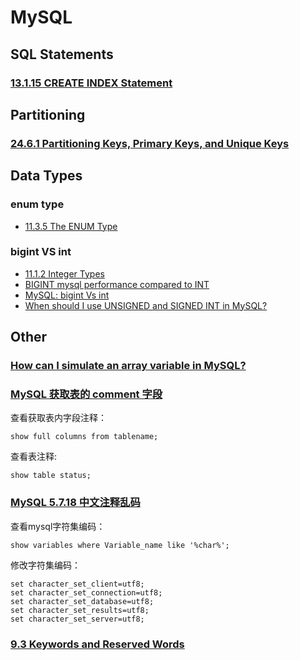 # MySQL

## SQL Statements

### [13.1.15 CREATE INDEX Statement](https://dev.mysql.com/doc/refman/8.0/en/create-index.html)

## Partitioning

### [24.6.1 Partitioning Keys, Primary Keys, and Unique Keys](https://dev.mysql.com/doc/refman/8.0/en/partitioning-limitations-partitioning-keys-unique-keys.html)

## Data Types

### enum type

* [11.3.5 The ENUM Type](https://dev.mysql.com/doc/refman/8.0/en/enum.html)

### bigint VS int

* [11.1.2 Integer Types](https://dev.mysql.com/doc/refman/8.0/en/integer-types.html)
* [BIGINT mysql performance compared to INT](https://stackoverflow.com/a/9377107)
* [MySQL: bigint Vs int](https://stackoverflow.com/questions/4769416/mysql-bigint-vs-int)
* [When should I use UNSIGNED and SIGNED INT in MySQL?](https://stackoverflow.com/a/11515613)

## Other

### [How can I simulate an array variable in MySQL?](https://stackoverflow.com/a/13996761)

### [MySQL 获取表的 comment 字段](https://blog.csdn.net/u011341352/article/details/48272963)

查看获取表内字段注释：

```mysql-sql
show full columns from tablename;
```

查看表注释:

```mysql-sql
show table status;
```

### [MySQL 5.7.18 中文注释乱码](https://www.pianshen.com/article/26111468501/)

查看mysql字符集编码：

```mysql-sql
show variables where Variable_name like '%char%';
```

修改字符集编码：

```mysql-sql
set character_set_client=utf8;
set character_set_connection=utf8;
set character_set_database=utf8;
set character_set_results=utf8;
set character_set_server=utf8;
```

### [9.3 Keywords and Reserved Words](https://dev.mysql.com/doc/refman/8.0/en/keywords.html)
